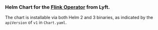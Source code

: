 ### Helm Chart for the [Flink Operator](https://github.com/lyft/flinkk8soperator) from Lyft.

The chart is installable via both Helm 2 and 3 binaries, as indicated by the `apiVersion` of `v1` in `Chart.yaml`.
